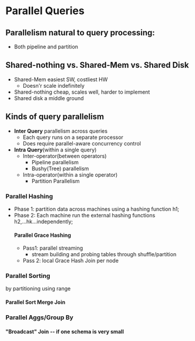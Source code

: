 # Parallel Queries
## Parallelism natural to query processing:
   - Both pipeline and partition
## Shared-nothing vs. Shared-Mem vs. Shared Disk
   - Shared-Mem easiest SW, costliest HW
      - Doesn'r scale indefinitely
   - Shared-nothing cheap, scales well, harder to implement
   - Shared disk a middle ground
    
## Kinds of query parallelism
- **Inter Query**  parallelism across queries
   - Each query runs on a separate processor
   - Does require parallel-aware concurrency control
- **Intra Query**(within a single query)
   - Inter-operator(between operators)
      - Pipeline parallelism
      - Bushy(Tree) parallelism
   - Intra-operator(within a single operator)
      - Partition Parallelism
### Parallel Hashing
- Phase 1: partition data across machines using a hashing function h1;   
- Phase 2: Each machine run the external hashing functions h2,...hk...independently;   
  #### Parallel Grace Hashing
  - Pass1: parallel streaming
     - stream building and probing tables through shuffle/partition
  - Pass 2: local Grace Hash Join per node
### Parallel Sorting
by partitioning using range
   #### Parallel Sort Merge Join
### Parallel Aggs/Group By
#### "Broadcast" Join -- if one schema is very small

   
   
